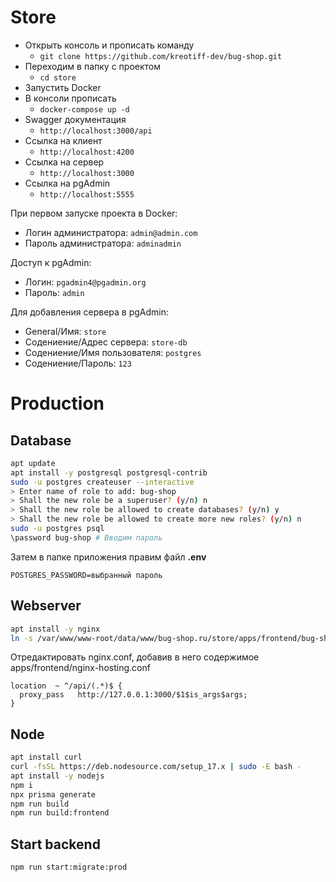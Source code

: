 # Store

- Открыть консоль и прописать команду
  - `git clone https://github.com/kreotiff-dev/bug-shop.git`
- Переходим в папку с проектом
  - `cd store`
- Запустить Docker
- В консоли прописать
  - `docker-compose up -d`
- Swagger документация
  - `http://localhost:3000/api`
- Ссылка на клиент
  - `http://localhost:4200`
- Ссылка на сервер
  - `http://localhost:3000`
- Ссылка на pgAdmin
  - `http://localhost:5555`

При первом запуске проекта в Docker:

- Логин администратора: `admin@admin.com`
- Пароль администратора: `adminadmin`

Доступ к pgAdmin:

- Логин: `pgadmin4@pgadmin.org`
- Пароль: `admin`

Для добавления сервера в pgAdmin:

- General/Имя: `store`
- Содениение/Адрес сервера: `store-db`
- Содениение/Имя пользователя: `postgres`
- Содениение/Пароль: `123`

# Production
Database
--------

```bash
apt update
apt install -y postgresql postgresql-contrib
sudo -u postgres createuser --interactive
> Enter name of role to add: bug-shop
> Shall the new role be a superuser? (y/n) n
> Shall the new role be allowed to create databases? (y/n) y
> Shall the new role be allowed to create more new roles? (y/n) n
sudo -u postgres psql
\password bug-shop # Вводим пароль
```

Затем в папке приложения правим файл **.env**
```
POSTGRES_PASSWORD=выбранный пароль
```

Webserver
---------

```bash
apt install -y nginx
ln -s /var/www/www-root/data/www/bug-shop.ru/store/apps/frontend/bug-shop.conf /etc/nginx/vhosts-resources/bug-shop.ru/
```

Отредактировать nginx.conf, добавив в него содержимое apps/frontend/nginx-hosting.conf
```nginx
location  ~ ^/api/(.*)$ {
  proxy_pass   http://127.0.0.1:3000/$1$is_args$args;
}
```

Node
----

```bash
apt install curl
curl -fsSL https://deb.nodesource.com/setup_17.x | sudo -E bash -
apt install -y nodejs
npm i
npx prisma generate
npm run build
npm run build:frontend
```

Start backend
-------------

```bash
npm run start:migrate:prod
```